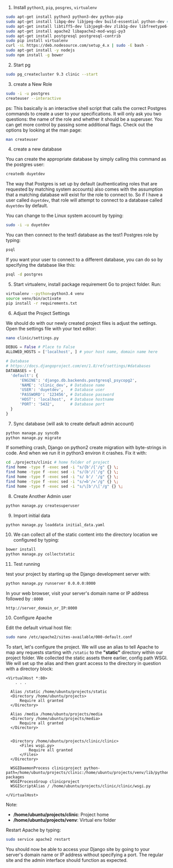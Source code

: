1. Install `python3`, `pip`, `posgres`, `virtualenv`

  ```sh
  sudo apt-get install python3 python3-dev python-pip 
  sudo apt-get install libpq-dev libjpeg-dev build-essential python-dev # fix
  sudo apt-get install libtiff5-dev libjpeg8-dev zlib1g-dev libfreetype6-dev liblcms2-dev libwebp-dev tcl8.6-dev tk8.6-dev python-tk
  sudo apt-get install apache2 libapache2-mod-wsgi-py3
  sudo apt-get install postgresql postgresql-contrib
  sudo pip install virtualenv
  curl -sL https://deb.nodesource.com/setup_4.x | sudo -E bash -
  sudo apt-get install -y nodejs
  sudo npm install -g bower
  ```

2. Start pg

  ```sh
  sudo pg_createcluster 9.3 clinic --start 
  ```
  
3. create a New Role

  ```sh
  sudo -i -u postgres
  createuser --interactive
  ```
  ps: This basically is an interactive shell script that calls the correct Postgres commands to create a user to your specifications. It will only ask you two questions: the name of the role and whether it should be a superuser. You can get more control by passing some additional flags. Check out the options by looking at the man page:
  ```sh
  man createuser
  ```

4. create a new database
 
  You can create the appropriate database by simply calling this command as the postgres user:
  ```sh
  createdb duyetdev
  ```
  
  The way that Postgres is set up by default (authenticating roles that are requested by matching system accounts) also comes with the assumption that a matching database will exist for the role to connect to.
  So if I have a user called `duyetdev`, that role will attempt to connect to a database called `duyetdev` by default.
 
 You can change to the Linux system account by typing:
 
 ```sh
 sudo -i -u duyetdev
 ```

  You can then connect to the test1 database as the test1 Postgres role by typing:
  ```sh
  psql
  ```
  
  If you want your user to connect to a different database, you can do so by specifying the database like this:
  ```sh
  psql -d postgres
  ```

5. Start virtualenv, install package requirement
  Go to project folder. Run:
  
  ```sh
  virtualenv --python=python3.4 venv
  source venv/bin/activate
  pip install -r requirements.txt
  ```
  
6. Adjust the Project Settings

  We should do with our newly created project files is adjust the settings. Open the settings file with your text editor:
  
  ```sh
  nano clinic/settings.py
  ```

  ```python
  DEBUG = False # Place to False
  ALLOWED_HOSTS = ['localhost', ] # your host name, domain name here

  # Database
  # https://docs.djangoproject.com/en/1.8/ref/settings/#databases
  DATABASES = {
    'default': {
        'ENGINE': 'django.db.backends.postgresql_psycopg2',
        'NAME': 'clinic_dev', # Database name
        'USER': 'duyetdev',   # Database user
        'PASSWORD': '123456', # Database password
        'HOST': 'localhost',  # Database hostname
        'PORT': '5432',       # Database port
    }
  }
  ```

7. Sync database (will ask to create default admin account)
  ```sh
  python manage.py syncdb
  python manage.py migrate
  ```

  If something crash, Django on python2 create migration with byte-strings in code. And when we run it in python3 environ it crashes. Fix it with: 
  
  ```sh
  cd ./projects/clinic # home folder of project
  find home -type f -exec sed -i "s/{b'/{'/g" {} \;        
  find home -type f -exec sed -i "s/(b'/('/g" {} \;
  find home -type f -exec sed -i "s/ b'/ '/g" {} \;
  find home -type f -exec sed -i "s/=b'/='/g" {} \;
  find home -type f -exec sed -i "s/\[b'/\['/g" {} \;
  ```

8. Create Another Admin user 

  ```sh
  python manage.py createsuperuser
  ```

9. Import initial data
  
  ```sh
  python manage.py loaddata initial_data.yaml
  ```


10. We can collect all of the static content into the directory location we configured by typing:

  ```sh
  bower install
  python manage.py collectstatic
  ```

11. Test running 

  test your project by starting up the Django development server with:

  ```sh
  python manage.py runserver 0.0.0.0:8000
  ```

  In your web browser, visit your server's domain name or IP address followed by `:8000`

  ```
  http://server_domain_or_IP:8000
  ```


10. Configure Apache

  Edit the default virtual host file:

  ```sh
  sudo nano /etc/apache2/sites-available/000-default.conf
  ```

  To start, let's configure the project. We will use an alias to tell Apache to map any requests starting with `/static` to the **"static"** directory within our project folder. We collected the static assets there earlier, config path WSGI. We will set up the alias and then grant access to the directory in question with a directory block:

  ```
  <VirtualHost *:80>
      . . .

    Alias /static /home/ubuntu/projects/static
    <Directory /home/ubuntu/projects>
        Require all granted
    </Directory>

    Alias /media /home/ubuntu/projects/media
    <Directory /home/ubuntu/projects/media>
        Require all granted
    </Directory>


    <Directory /home/ubuntu/projects/clinic/clinic>
        <Files wsgi.py>
            Require all granted
        </Files>
    </Directory>

    WSGIDaemonProcess clinicproject python-path=/home/ubuntu/projects/clinic:/home/ubuntu/projects/venv/lib/python3.4/site-packages
    WSGIProcessGroup clinicproject
    WSGIScriptAlias / /home/ubuntu/projects/clinic/clinic/wsgi.py

  </VirtualHost>
  ```

  Note: 
  *  **/home/ubuntu/projects/clinic**: Project home
  *  **/home/ubuntu/projects/venv**: Virtual env folder

  Restart Apache by typing:

  ```sh
  sudo service apache2 restart
  ```
  You should now be able to access your Django site by going to your server's domain name or IP address without specifying a port. The regular site and the admin interface should function as expected.
